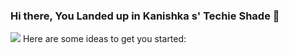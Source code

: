 ### Hi there, You Landed up in Kanishka s' Techie Shade 👋
![](https://cdn.hackernoon.com/images/ckxz-5-f-75-v-00-z-00-as-638-qw-6-ofc.jpg)
Here are some ideas to get you started:
<!--
**kanishkakataria/kanishkakataria** is a ✨ _special_ ✨ repository because its `README.md` (this file) appears on your GitHub profile.
![](https://cdn.hackernoon.com/images/ckxz-5-f-75-v-00-z-00-as-638-qw-6-ofc.jpg)
Here are some ideas to get you started:

- 🔭 I’m currently working on ...
- 🌱 I’m currently learning ...
- 👯 I’m looking to collaborate on ...
- 🤔 I’m looking for help with ...
- 💬 Ask me about ...
- 📫 How to reach me: ...
- 😄 Pronouns: ...
- ⚡ Fun fact: ...
-->
